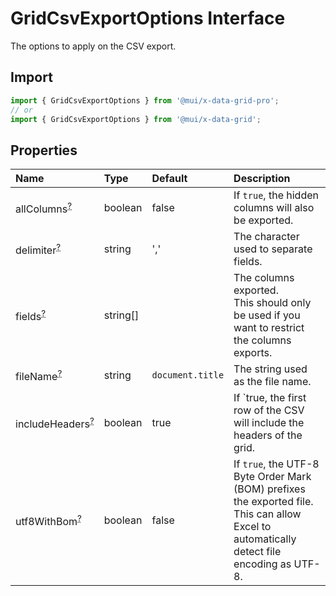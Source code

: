 # GridCsvExportOptions Interface

<p class="description">The options to apply on the CSV export.</p>

## Import

```js
import { GridCsvExportOptions } from '@mui/x-data-grid-pro';
// or
import { GridCsvExportOptions } from '@mui/x-data-grid';
```

## Properties

| Name                                                                                             | Type                                    | Default                                            | Description                                                                                                                                      |
| :----------------------------------------------------------------------------------------------- | :-------------------------------------- | :------------------------------------------------- | :----------------------------------------------------------------------------------------------------------------------------------------------- |
| <span class="prop-name optional">allColumns<sup><abbr title="optional">?</abbr></sup></span>     | <span class="prop-type">boolean</span>  | <span class="prop-default">false</span>            | If `true`, the hidden columns will also be exported.                                                                                             |
| <span class="prop-name optional">delimiter<sup><abbr title="optional">?</abbr></sup></span>      | <span class="prop-type">string</span>   | <span class="prop-default">','</span>              | The character used to separate fields.                                                                                                           |
| <span class="prop-name optional">fields<sup><abbr title="optional">?</abbr></sup></span>         | <span class="prop-type">string[]</span> |                                                    | The columns exported.<br />This should only be used if you want to restrict the columns exports.                                                 |
| <span class="prop-name optional">fileName<sup><abbr title="optional">?</abbr></sup></span>       | <span class="prop-type">string</span>   | <span class="prop-default">`document.title`</span> | The string used as the file name.                                                                                                                |
| <span class="prop-name optional">includeHeaders<sup><abbr title="optional">?</abbr></sup></span> | <span class="prop-type">boolean</span>  | <span class="prop-default">true</span>             | If `true, the first row of the CSV will include the headers of the grid.                                                                         |
| <span class="prop-name optional">utf8WithBom<sup><abbr title="optional">?</abbr></sup></span>    | <span class="prop-type">boolean</span>  | <span class="prop-default">false</span>            | If `true`, the UTF-8 Byte Order Mark (BOM) prefixes the exported file.<br />This can allow Excel to automatically detect file encoding as UTF-8. |
